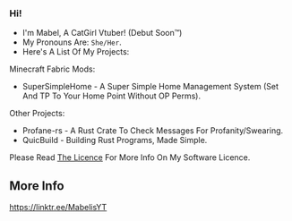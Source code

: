 ### Hi!

- I'm Mabel, A CatGirl Vtuber! (Debut Soon™)
- My Pronouns Are: `She/Her`.
- Here's A List Of My Projects:

Minecraft Fabric Mods:
  - SuperSimpleHome - A Super Simple Home Management System (Set And TP To Your Home Point Without OP Perms).

Other Projects:
  - Profane-rs - A Rust Crate To Check Messages For Profanity/Swearing.
  - QuicBuild - Building Rust Programs, Made Simple.

Please Read <a href="https://github.com/MabelMedia-LLC/MCSPSL/">The Licence</a> For More Info On My Software Licence.

## More Info
https://linktr.ee/MabelisYT
